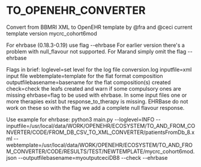 # TO_OPENEHR_CONVERTER
Convert from BBMRI XML to OpenEHR template by @fra and @ceci
current template version mycrc_cohort6mod

For ehrbase (0.18.3-0.19) use flag --ehrbase
For earlier version there's a problem with null_flavour not supported.
For Marand simply omit the flag --ehrbase

Flags in brief:
loglevel=set level for the log file conversion.log
inputfile=xml input file
webtemplate=template for the flat format composition
outputfilebasename=basename for the flat composition(s) created
check=check the leafs created and warn if some compulsory ones are missing
ehrbase=flag to be used with ehrbase. In some input files one or more therapies exist but response_to_therapy is missing. EHRBase do not work on these so with the flag we add a complete null flavour response.

Use example for ehrbase:
python3 main.py --loglevel=INFO --inputfile=/usr/local/data/WORK/OPENEHR/ECOSYSTEM/TO_AND_FROM_CONVERTER/CODE/FROM_DB_CSV_TO_XML_CONVERTER/patientsFromDb_8.xml --webtemplate=/usr/local/data/WORK/OPENEHR/ECOSYSTEM/TO_AND_FROM_CONVERTER/CODE/RESULTS/TEST/NEWTEMPLATE/mycrc_cohort6mod.json --outputfilebasename=myoutputceciDB8 --check --ehrbase 
